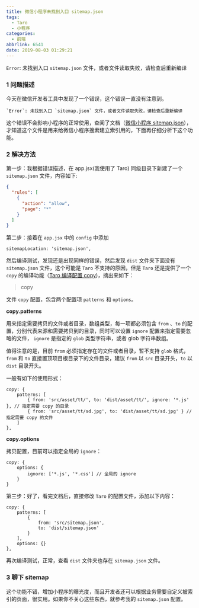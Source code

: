 ```yaml
---
title: 微信小程序未找到入口 sitemap.json
tags:
  - Taro
  - 小程序
categories:
  - 前端
abbrlink: 6541
date: 2019-08-03 01:29:21
---
```


`Error`: 未找到入口 `sitemap.json` 文件，或者文件读取失败，请检查后重新编译

<!--more-->

### 1 问题描述

今天在微信开发者工具中发现了一个错误，这个错误一直没有注意到。

```
`Error`: 未找到入口 `sitemap.json` 文件，或者文件读取失败，请检查后重新编译
```

这个错误不会影响小程序的正常使用，查阅了文档（[微信小程序 sitemap.json](https://developers.weixin.qq.com/miniprogram/dev/reference/configuration/sitemap.html`)），才知道这个文件是用来给微信小程序搜索建立索引用的，下面再仔细分析下这个功能。

### 2 解决方法

第一步：我根据错误描述，在 app.jsx(我使用了 Taro) 同级目录下新建了一个 `sitemap.json` 文件，内容如下:

```json
{
  "rules": [
    {
      "action": "allow",
      "page": "*"
    }
  ]
}
```

第二步：接着在 `app.jsx` 中的 `config` 中添加

```
sitemapLocation: 'sitemap.json',
```

然后编译测试，发现还是出现同样的错误，然后发现 `dist` 文件夹下面没有 `sitemap.json` 文件，这个可能是 `Taro` 不支持的原因，但是 `Taro` 还是提供了一个 `copy` 的编译功能（[Taro 编译配置 copy](https://nervjs.github.io/taro/docs/config-detail.html#copy))，摘出来如下：

> copy

文件 `copy` 配置，包含两个配置项 `patterns` 和 `options`。

**copy.patterns**

用来指定需要拷贝的文件或者目录，数组类型，每一项都必须包含 `from` 、`to` 的配置，分别代表来源和需要拷贝到的目录，同时可以设置 `ignore` 配置来指定需要忽略的文件， `ignore` 是指定的 `glob` 类型字符串，或者 glob 字符串数组。

值得注意的是，目前 `from` 必须指定存在的文件或者目录，暂不支持 `glob` 格式， `from` 和 `to` 直接置顶项目根目录下的文件目录，建议 `from` 以 `src` 目录开头，`to` 以 `dist` 目录开头。

一般有如下的使用形式：

```
copy: {
    patterns: [
        { from: 'src/asset/tt/', to: 'dist/asset/tt/', ignore: '*.js' }, // 指定需要 copy 的目录
        { from: 'src/asset/tt/sd.jpg', to: 'dist/asset/tt/sd.jpg' } // 指定需要 copy 的文件
    ]
},
```

**copy.options**

拷贝配置，目前可以指定全局的 `ignore`：

```
copy: {
    options: {
        ignore: ['*.js', '*.css'] // 全局的 ignore
    }
}
```

第三步：好了，看完文档后，直接修改 `Taro` 的配置文件，添加以下内容：

```
copy: {
    patterns: [
        {
            from: 'src/sitemap.json',
            to: 'dist/sitemap.json'
        }
    ],
    options: {}
},
```

再次编译测试，正常，查看 `dist` 文件夹也存在 `sitemap.json` 文件。

### 3 聊下 sitemap

这个功能不错，增加小程序的曝光度，而且开发者还可以根据业务需要自定义被索引的页面，很实用。如果你不关心这些东西，就参考我的 `sitemap.json` 配置。
